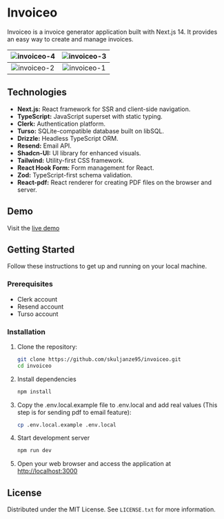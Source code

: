 # Invoiceo

Invoiceo is a invoice generator application built with Next.js 14. It provides an easy way to create and manage invoices.

![invoiceo-4](https://github.com/skuljanze95/invoiceo/assets/75167535/1ad2863d-ef0a-4205-aa7c-df83ee73f20b) | ![invoiceo-3](https://github.com/skuljanze95/invoiceo/assets/75167535/e52f15de-5123-41d4-a41a-988d1f53b4d5)
:-------------------------:|:-------------------------:
![invoiceo-2](https://github.com/skuljanze95/invoiceo/assets/75167535/0121af9e-7173-4a8f-b98e-4d47d0e9ecd3) | ![invoiceo-1](https://github.com/skuljanze95/invoiceo/assets/75167535/9ef207fa-4ca3-48c8-b5ad-3ae2d0d78c07)






## Technologies


- **Next.js:** React framework for SSR and client-side navigation.
- **TypeScript:** JavaScript superset with static typing.
- **Clerk:** Authentication platform.
- **Turso:** SQLite-compatible database built on libSQL.
- **Drizzle:** Headless TypeScript ORM.
- **Resend:** Email API.
- **Shadcn-UI:** UI library for enhanced visuals.
- **Tailwind:** Utility-first CSS framework.
- **React Hook Form:** Form management for React.
- **Zod:** TypeScript-first schema validation.
- **React-pdf:** React renderer for creating PDF files on the browser and server.


## Demo

Visit the [live demo](https://invoiceo.vercel.app/) 

## Getting Started

Follow these instructions to get up and running on your local machine.

### Prerequisites

- Clerk account
- Resend account
- Turso account

### Installation

1. Clone the repository:

   ```bash
   git clone https://github.com/skuljanze95/invoiceo.git
   cd invoiceo
   ```
2. Install dependencies
   
   ```bash
   npm install
   ```
3. Copy the .env.local.example file to .env.local and add real values (This step is for sending pdf to email feature):
   ```bash
   cp .env.local.example .env.local
   ```
4. Start development server

    ```bash
    npm run dev
    ```
5. Open your web browser and access the application at [http://localhost:3000](http://localhost:3000)
<!-- LICENSE -->
## License

Distributed under the MIT License. See `LICENSE.txt` for more information.
